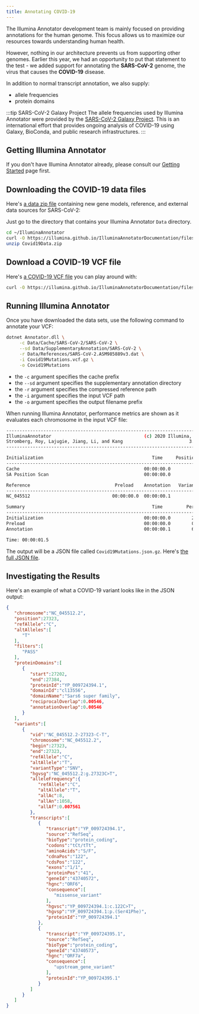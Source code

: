 ```yaml
---
title: Annotating COVID-19
---
```


The Illumina Annotator development team is mainly focused on providing annotations for the human genome. This focus allows us to maximize our resources towards understanding human health.

However, nothing in our architecture prevents us from supporting other genomes. Earlier this year, we had an opportunity to put that statement to the test - we added support for annotating the **SARS-CoV-2** genome, the virus that causes the **COVID-19** disease.

In addition to normal transcript annotation, we also supply:
* allele frequencies
* protein domains

:::tip SARS-CoV-2 Galaxy Project
The allele frequencies used by Illumina Annotator were provided by the [SARS-CoV-2 Galaxy Project](https://github.com/galaxyproject/SARS-CoV-2). This is an international effort that provides ongoing analysis of COVID-19 using Galaxy, BioConda, and public research infrastructures.
:::

## Getting Illumina Annotator

If you don't have Illumina Annotator already, please consult our [Getting Started](getting-started) page first.

## Downloading the COVID-19 data files

Here's [a data zip file](https://illumina.github.io/IlluminaAnnotatorDocumentation/files/Covid19Data.zip) containing new gene models, reference, and external data sources for SARS-CoV-2:

Just go to the directory that contains your Illumina Annotator `Data` directory.

```bash
cd ~/IlluminaAnnotator
curl -O https://illumina.github.io/IlluminaAnnotatorDocumentation/files/Covid19Data.zip
unzip Covid19Data.zip
```

## Download a COVID-19 VCF file

Here's [a COVID-19 VCF file](https://illumina.github.io/IlluminaAnnotatorDocumentation/files/Covid19Mutations.vcf.gz) you can play around with:

```bash
curl -O https://illumina.github.io/IlluminaAnnotatorDocumentation/files/Covid19Mutations.vcf.gz
```

## Running Illumina Annotator

Once you have downloaded the data sets, use the following command to annotate your VCF:

```bash
dotnet Annotator.dll \
     -c Data/Cache/SARS-CoV-2/SARS-CoV-2 \
     --sd Data/SupplementaryAnnotation/SARS-CoV-2 \
     -r Data/References/SARS-CoV-2.ASM985889v3.dat \
     -i Covid19Mutations.vcf.gz \
     -o Covid19Mutations
```

* the `-c` argument specifies the cache prefix
* the `--sd` argument specifies the supplementary annotation directory
* the `-r` argument specifies the compressed reference path
* the `-i` argument specifies the input VCF path
* the `-o` argument specifies the output filename prefix

When running Illumina Annotator, performance metrics are shown as it evaluates each chromosome in the input VCF file:

```bash
---------------------------------------------------------------------------
IlluminaAnnotator                                   (c) 2020 Illumina, Inc.
Stromberg, Roy, Lajugie, Jiang, Li, and Kang                         3.12.0
---------------------------------------------------------------------------

Initialization                                         Time     Positions/s
---------------------------------------------------------------------------
Cache                                               00:00:00.0
SA Position Scan                                    00:00:00.0         1763

Reference                                Preload    Annotation   Variants/s
---------------------------------------------------------------------------
NC_045512                               00:00:00.0  00:00:00.1          173

Summary                                                Time         Percent
---------------------------------------------------------------------------
Initialization                                      00:00:00.0        2.0 %
Preload                                             00:00:00.0        0.3 %
Annotation                                          00:00:00.1        6.0 %

Time: 00:00:01.5
```

The output will be a JSON file called `Covid19Mutations.json.gz`. Here's [the full JSON file](https://illumina.github.io/IlluminaAnnotatorDocumentation/files/Covid19Mutations.json.gz).

## Investigating the Results

Here's an example of what a COVID-19 variant looks like in the JSON output:

```json
{
   "chromosome":"NC_045512.2",
   "position":27323,
   "refAllele":"C",
   "altAlleles":[
      "T"
   ],
   "filters":[
      "PASS"
   ],
   "proteinDomains":[
      {
         "start":27202,
         "end":27384,
         "proteinId":"YP_009724394.1",
         "domainId":"cl13556",
         "domainName":"Sars6 super family",
         "reciprocalOverlap":0.00546,
         "annotationOverlap":0.00546
      }
   ],
   "variants":[
      {
         "vid":"NC_045512.2-27323-C-T",
         "chromosome":"NC_045512.2",
         "begin":27323,
         "end":27323,
         "refAllele":"C",
         "altAllele":"T",
         "variantType":"SNV",
         "hgvsg":"NC_045512.2:g.27323C>T",
         "alleleFrequency":{
            "refAllele":"C",
            "altAllele":"T",
            "allAc":8,
            "allAn":1058,
            "allAf":0.007561
         },
         "transcripts":[
            {
               "transcript":"YP_009724394.1",
               "source":"RefSeq",
               "bioType":"protein_coding",
               "codons":"tCt/tTt",
               "aminoAcids":"S/F",
               "cdnaPos":"122",
               "cdsPos":"122",
               "exons":"1/1",
               "proteinPos":"41",
               "geneId":"43740572",
               "hgnc":"ORF6",
               "consequence":[
                  "missense_variant"
               ],
               "hgvsc":"YP_009724394.1:c.122C>T",
               "hgvsp":"YP_009724394.1:p.(Ser41Phe)",
               "proteinId":"YP_009724394.1"
            },
            {
               "transcript":"YP_009724395.1",
               "source":"RefSeq",
               "bioType":"protein_coding",
               "geneId":"43740573",
               "hgnc":"ORF7a",
               "consequence":[
                  "upstream_gene_variant"
               ],
               "proteinId":"YP_009724395.1"
            }
         ]
      }
   ]
}
```
